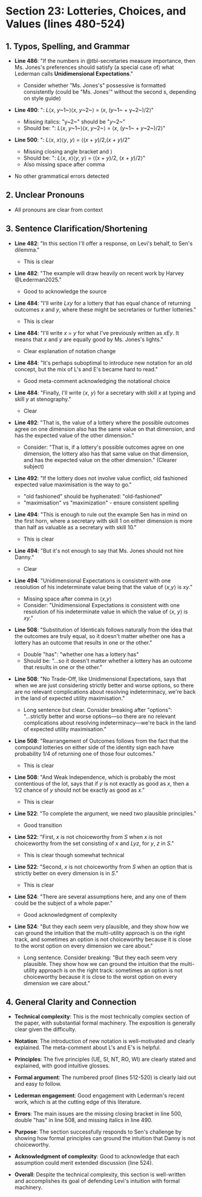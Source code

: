 # Section 23: Lotteries, Choices, and Values (lines 480-524)

## 1. Typos, Spelling, and Grammar
- **Line 486**: "If the numbers in @tbl-secretaries measure importance, then Ms. Jones's preferences should satisfy (a special case of) what Lederman calls **Unidimensional Expectations**."
  - Consider whether "Ms. Jones's" possessive is formatted consistently (could be "Ms. Jones'" without the second s, depending on style guide)

- **Line 490**: ":    *L*⟨*x*, *y*~1~⟩⟨*x*, *y*~2~⟩ = ⟨*x*, (*y*~1~ + y~2~)/2⟩"
  - Missing italics: "y~2~" should be "*y*~2~"
  - Should be: ":    *L*⟨*x*, *y*~1~⟩⟨*x*, *y*~2~⟩ = ⟨*x*, (*y*~1~ + *y*~2~)/2⟩"

- **Line 500**: ":    *L*⟨*x*, *x*⟩⟨*y*, *y*⟩ = ⟨(*x* + *y*)/2,(*x* + *y*)/2"
  - Missing closing angle bracket and ⟩
  - Should be: ":    *L*⟨*x*, *x*⟩⟨*y*, *y*⟩ = ⟨(*x* + *y*)/2, (*x* + *y*)/2⟩"
  - Also missing space after comma

- No other grammatical errors detected

## 2. Unclear Pronouns
- All pronouns are clear from context

## 3. Sentence Clarification/Shortening
- **Line 482**: "In this section I'll offer a response, on Levi's behalf, to Sen's dilemma."
  - This is clear

- **Line 482**: "The example will draw heavily on recent work by Harvey @Lederman2025."
  - Good to acknowledge the source

- **Line 484**: "I'll write *Lxy* for a lottery that has equal chance of returning outcomes *x* and *y*, where these might be secretaries or further lotteries."
  - This is clear

- **Line 484**: "I'll write *x* = *y* for what I've previously written as *xEy*. It means that *x* and *y* are equally good by Ms. Jones's lights."
  - Clear explanation of notation change

- **Line 484**: "It's perhaps suboptimal to introduce new notation for an old concept, but the mix of L's and E's became hard to read."
  - Good meta-comment acknowledging the notational choice

- **Line 484**: "Finally, I'll write ⟨*x*, *y*⟩ for a secretary with skill *x* at typing and skill *y* at stenography."
  - Clear

- **Line 492**: "That is, the value of a lottery where the possible outcomes agree on one dimension also has the same value on that dimension, and has the expected value of the other dimension."
  - Consider: "That is, if a lottery's possible outcomes agree on one dimension, the lottery also has that same value on that dimension, and has the expected value on the other dimension." (Clearer subject)

- **Line 492**: "If the lottery does not involve value conflict, old fashioned expected value maximisation is the way to go."
  - "old fashioned" should be hyphenated: "old-fashioned"
  - "maximisation" vs "maximization" - ensure consistent spelling

- **Line 494**: "This is enough to rule out the example Sen has in mind on the first horn, where a secretary with skill 1 on either dimension is more than half as valuable as a secretary with skill 10."
  - This is clear

- **Line 494**: "But it's not enough to say that Ms. Jones should not hire Danny."
  - Clear

- **Line 494**: "Unidimensional Expectations is consistent with one resolution of his indeterminate value being that the value of ⟨*x*,*y*⟩ is *xy*."
  - Missing space after comma in ⟨*x*,*y*⟩
  - Consider: "Unidimensional Expectations is consistent with one resolution of his indeterminate value in which the value of ⟨*x*, *y*⟩ is *xy*."

- **Line 508**: "Substitution of Identicals follows naturally from the idea that the outcomes are truly equal, so it doesn't matter whether one has a lottery has an outcome that results in one or the other."
  - Double "has": "whether one has a lottery has"
  - Should be: "...so it doesn't matter whether a lottery has an outcome that results in one or the other."

- **Line 508**: "No Trade-Off, like Unidimensional Expectations, says that when we are just considering strictly better and worse options, so there are no relevant complications about resolving indeterminacy, we're back in the land of expected utility maximisation."
  - Long sentence but clear. Consider breaking after "options": "...strictly better and worse options—so there are no relevant complications about resolving indeterminacy—we're back in the land of expected utility maximisation."

- **Line 508**: "Rearrangement of Outcomes follows from the fact that the compound lotteries on either side of the identity sign each have probability 1/4 of returning one of those four outcomes."
  - This is clear

- **Line 508**: "And Weak Independence, which is probably the most contentious of the lot, says that if *y* is not exactly as good as *x*, then a 1/2 chance of *y* should not be exactly as good as *x*."
  - This is clear

- **Line 522**: "To complete the argument, we need two plausible principles."
  - Good transition

- **Line 522**: "First, *x* is not choiceworthy from *S* when *x* is not choiceworthy from the set consisting of *x* and *Lyz*, for *y*, *z* in *S*."
  - This is clear though somewhat technical

- **Line 522**: "Second, *x* is not choiceworthy from *S* when an option that is strictly better on every dimension is in *S*."
  - This is clear

- **Line 524**: "There are several assumptions here, and any one of them could be the subject of a whole paper."
  - Good acknowledgment of complexity

- **Line 524**: "But they each seem very plausible, and they show how we can ground the intuition that the multi-utility approach is on the right track, and sometimes an option is not choiceworthy because it is close to the worst option on every dimension we care about."
  - Long sentence. Consider breaking: "But they each seem very plausible. They show how we can ground the intuition that the multi-utility approach is on the right track: sometimes an option is not choiceworthy because it is close to the worst option on every dimension we care about."

## 4. General Clarity and Connection
- **Technical complexity**: This is the most technically complex section of the paper, with substantial formal machinery. The exposition is generally clear given the difficulty.

- **Notation**: The introduction of new notation is well-motivated and clearly explained. The meta-comment about L's and E's is helpful.

- **Principles**: The five principles (UE, SI, NT, RO, WI) are clearly stated and explained, with good intuitive glosses.

- **Formal argument**: The numbered proof (lines 512-520) is clearly laid out and easy to follow.

- **Lederman engagement**: Good engagement with Lederman's recent work, which is at the cutting edge of this literature.

- **Errors**: The main issues are the missing closing bracket in line 500, double "has" in line 508, and missing italics in line 490.

- **Purpose**: The section successfully responds to Sen's challenge by showing how formal principles can ground the intuition that Danny is not choiceworthy.

- **Acknowledgment of complexity**: Good to acknowledge that each assumption could merit extended discussion (line 524).

- **Overall**: Despite the technical complexity, this section is well-written and accomplishes its goal of defending Levi's intuition with formal machinery.
